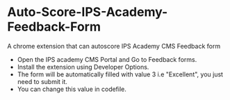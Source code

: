 # Auto-Score-IPS-Academy-Feedback-Form
A chrome extension that can autoscore IPS Academy CMS Feedback form 

- Open the IPS academy CMS Portal and Go to Feedback forms.
- Install the extension using Developer Options.
- The form will be automatically filled with value 3 i.e "Excellent", you just need to submit it.
- You can change this value in codefile.
